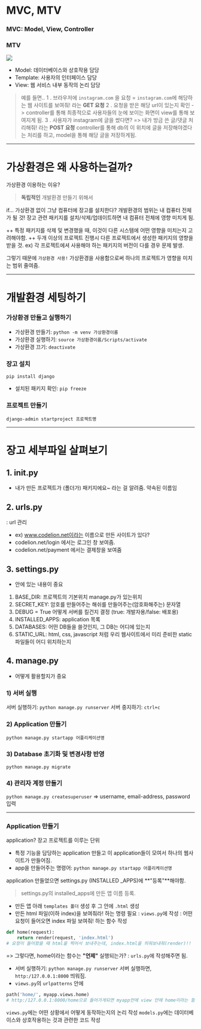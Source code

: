 # MVC, MTV 
### MVC: Model, View, Controller
### MTV
![](https://velog.velcdn.com/images/jiinkyung/post/d8b23700-a4b7-460f-8681-db74b75ff73e/image.png)


- Model: 데이터베이스와 상호작용 담당
- Template: 사용자의 인터페이스 담당
- View: 웹 서비스 내부 동작의 논리 담당
> 예를 들면..
1 . 브라우저에 ```instagram.com``` 을 요청 = ```instagram.com```에 해당하는 웹 사이트를 보여줘! 라는 **GET 요청** 
2 . 요청을 받은 해당 url이 있는지 확인 -> controller를 통해 최종적으로 사용자들의 눈에 보이는 화면이 view를 통해 보여지게 됨.
3 . 사용자가 instagram에 글을 썼다면?
=> 내가 방금 쓴 글/댓글 처리해줘! 라는 **POST 요청**
controller를 통해 db의 이 위치에 글을 저장해야겠다는 처리를 하고, model을 통해 해당 글을 저장하게됨.

----------------------------------------------------------

# 가상환경은 왜 사용하는걸까?

가상환경 이용하는 이유?
 > **독립적인** 개발환경 만들기 위해서

if... 가상환경 없이 그냥 컴퓨터에 장고를 설치한다?
개발환경의 범위는 내 컴퓨터 전체가 될 것!
장고 관련 패키지를 설치/삭제/업데이트하면 내 컴퓨터 전체에 영향 미치게 됨.

++ 특정 패키지를 삭제 및 변경했을 때, 이것이 다른 시스템에 어떤 영향을 미치는지 고려해야함.
++ 두개 이상의 프로젝트 진행시 다른 프로젝트에서 생성한 패키지의 영향을 받을 것.
ex) 각 프로젝트에셔 사용해야 하는 패키지의 버전이 다를 경우 문제 발생.

그렇기 때문에 `가상환경 사용!`
가상환경을 사용함으로써 하나의 프로젝트가 영향을 미치는 범위 줄여줌.

----------------------------------------------------------

# 개발환경 세팅하기
### 가상환경 만들고 실행하기
- 가상환경 만들기: `python -m venv 가상환경이름`
- 가상환경 실행하기: `source 가상환경이름/Scripts/activate`
- 가상환경 끄기: `deactivate`

### 장고 설치
`pip install django`
- 설치된 패키지 확인: `pip freeze`

### 프로젝트 만들기
`django-admin startproject 프로젝트명`



----------------------------------------------------------


# 장고 세부파일 살펴보기
## 1. __init__.py
- 내가 만든 프로젝트가 (폴더가) 패키지에요~ 라는 걸 알려줌. 약속된 이름임

## 2. urls.py
: url 관리
- ex) www.codelion.net이라는 이름으로 만든 사이트가 있다?
- codelion.net/login 에서는 로그인 창 보여줌.
- codelion.net/payment 에서는 결제창을 보여줌

## 3. settings.py
- 안에 있는 내용이 중요
1. BASE_DIR: 프로젝트의 기본위치 manage.py가 있는위치
2. SECRET_KEY: 암호를 만들어주는 해쉬를 만들어주는(암호화해주는) 문자열
3. DEBUG = True 어떻게 서버를 킬건지 결정 (true: 개발자용/false: 배포용) 
4. INSTALLED_APPS: application 목록
5. DATABASES: 어떤 DB들을 쓸것인지, 그 DB는 어디에 있는지
6. STATIC_URL: html, css, javascript 처럼 우리 웹사이트에서 미리 준비한 static 파일들이 어디 위치하는지 
 
## 4. manage.py 
- 어떻게 활용할지가 중요
### 1) 서버 실행
서버 실행하기: `python manage.py runserver`
서버 중지하기: `ctrl+c`

### 2) Application 만들기
`python manage.py startapp 어플리케이션명`

### 3) Database 초기화 및 변경사항 반영
`python manage.py migrate`

### 4) 관리자 계정 만들기
`python manage.py createsuperuser`
=> username, email-address, password 입력

----------------------------------------------------------

### Application 만들기
application? 장고 프로젝트를 이루는 단위
- 특정 기능을 담당하는 application 만들고 이 application들이 모여서 하나의 웹사이트가 만들어짐.
- app을 만들어주는 명령어: `python manage.py startapp 어플리케이션명`

application 만들었으면 settings.py (INSTALLED _APPS)에 **"등록"**해야함.
> settings.py의 installed_apps에 만든 앱 이름 등록.

- 만든 앱 아래 `templates 폴더` 생성 후 그 안에 `.html` 생성
- 만든 html 파일(이하 index)을 보여줘라! 하는 명령 필요 
: `views.py`에 작성
: 어떤 요청이 들어오면 index 파일 보여줘! 하는 함수 작성

```python
def home(request): 
	return render(request, 'index.html') 
# 요청이 들어왔을 때 html을 찍어서 보내주는데, index.html을 띄워보내줘(render)!!
```

=> 그렇다면, home이라는 함수는 **"언제"** 실행되는가? 
: `urls.py`에 작성해주면 됨.
    
- 서버 실행하기: `python manage.py runserver`
서버 실행하면, `http:/127.0.0.1:8000`  띄워짐.
- `views.py`의 `urlpatterns` 안에 
```python
path('home/', myapp.views.home)
# http:/127.0.0.1:8000/home으로 들어가게되면 myapp안에 view 안에 home이라는 함수를 띄워라
```
`views.py`에는 어떤 상황에서 어떻게 동작하는지의 논리 작성
`models.py`에는 데이터베이스와 상호작용하는 것과 관련한 코드 작성





